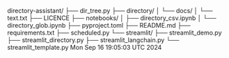 directory-assistant/
├── dir_tree.py
├── directory/
│   └── docs/
│       └── text.txt
├── LICENCE
├── notebooks/
│   ├── directory_csv.ipynb
│   └── directory_glob.ipynb
├── pyproject.toml
├── README.md
├── requirements.txt
├── scheduled.py
└── streamlit/
    ├── streamlit_demo.py
    ├── streamlit_directory.py
    ├── streamlit_langchain.py
    └── streamlit_template.py
Mon Sep 16 19:05:03 UTC 2024
